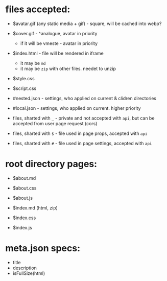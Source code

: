 # files accepted:

- $avatar.gif (any static media + gif) - square, will be cached into webp?
- $cover.gif - ^analogue, avatar in priority

  - if it will be vmeste - avatar in priority

- $index.html - file will be rendered in iframe
  - it may be `md`
  - it may be `zip` with other files. needet to unzip
- $style.css
- $script.css

<!-- - #meta.json - link pages settings -->

- #nested.json - settings, who applied on current & clidren directories
- #local.json - settings, who applied on current. higher priority

- files, sharted with `_` - private and not accepted with `api`, but can be accepted from user page request (cors)
- files, sharted with `$` - file used in page props, accepted with `api`
- files, sharted with `#` - file used in page settings, accepted with `api`

# root directory pages:

- $about.md
- $about.css
- $about.js

- $index.md (html, zip)
- $index.css
- $index.js

# meta.json specs:

- title
- description
- isFullSize(html)
